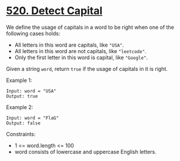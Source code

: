 # [520. Detect Capital](https://leetcode.com/problems/detect-capital/description/)

We define the usage of capitals in a word to be right when one of the following cases holds:

* All letters in this word are capitals, like `"USA"`.
* All letters in this word are not capitals, like `"leetcode"`.
* Only the first letter in this word is capital, like `"Google"`.

Given a string `word`, return `true` if the usage of capitals in it is right.

 

Example 1:

    Input: word = "USA"
    Output: true

Example 2:

    Input: word = "FlaG"
    Output: false
 

Constraints:

* 1 <= word.length <= 100
* word consists of lowercase and uppercase English letters.